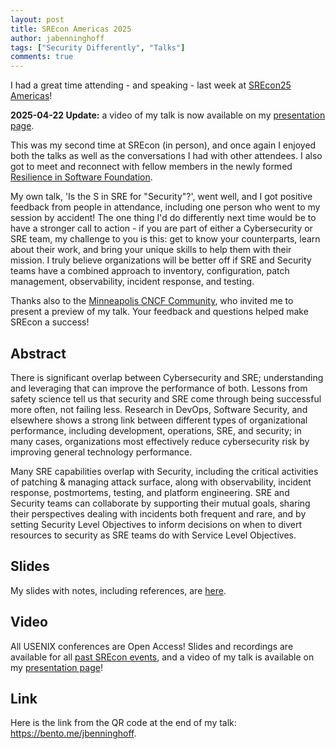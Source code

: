 ```yaml
---
layout: post
title: SREcon Americas 2025
author: jabenninghoff
tags: ["Security Differently", "Talks"]
comments: true
---
```

I had a great time attending - and speaking - last week at [SREcon25 Americas](https://www.usenix.org/conference/srecon25americas/)!

**2025-04-22 Update:** a video of my talk is now available  on my [presentation page](https://www.usenix.org/conference/srecon25americas/presentation/benninghoff).

This was my second time at SREcon (in person), and once again I enjoyed both the talks as well as the conversations I had with other attendees. I also got to meet and reconnect with fellow members in the newly formed [Resilience in Software Foundation](https://resilienceinsoftware.org).

My own talk, 'Is the S in SRE for "Security"?', went well, and I got positive feedback from people in attendance, including one person who went to my session by accident! The one thing I'd do differently next time would be to have a stronger call to action - if you are part of either a Cybersecurity or SRE team, my challenge to you is this: get to know your counterparts, learn about their work, and bring your unique skills to help them with their mission. I truly believe organizations will be better off if SRE and Security teams have a combined approach to inventory, configuration, patch management, observability, incident response, and testing.

Thanks also to the [Minneapolis CNCF Community](https://community.cncf.io/cloud-native-minneapolis/), who invited me to present a preview of my talk. Your feedback and questions helped make SREcon a success!

## Abstract

There is significant overlap between Cybersecurity and SRE; understanding and leveraging that can improve the performance of both. Lessons from safety science tell us that security and SRE come through being successful more often, not failing less. Research in DevOps, Software Security, and elsewhere shows a strong link between different types of organizational performance, including development, operations, SRE, and security; in many cases, organizations most effectively reduce cybersecurity risk by improving general technology performance.

Many SRE capabilities overlap with Security, including the critical activities of patching & managing attack surface, along with observability, incident response, postmortems, testing, and platform engineering. SRE and Security teams can collaborate by supporting their mutual goals, sharing their perspectives dealing with incidents both frequent and rare, and by setting Security Level Objectives to inform decisions on when to divert resources to security as SRE teams do with Service Level Objectives.

## Slides

My slides with notes, including references, are [here](/assets/srecon25-americas-benninghoff.pdf).

## Video

All USENIX conferences are Open Access! Slides and recordings are available for all [past SREcon events](https://www.usenix.org/conference/srecon#past), and a video of my talk is available on my [presentation page](https://www.usenix.org/conference/srecon25americas/presentation/benninghoff)!

## Link

Here is the link from the QR code at the end of my talk: <https://bento.me/jbenninghoff>.
